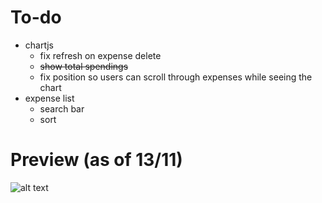 # To-do
- chartjs
    - fix refresh on expense delete
    - ~~show total spendings~~
    - fix position so users can scroll through expenses while seeing the chart
- expense list
    - search bar
    - sort
    
# Preview (as of 13/11)
![alt text](https://i.imgur.com/TQ04tVc.png)
